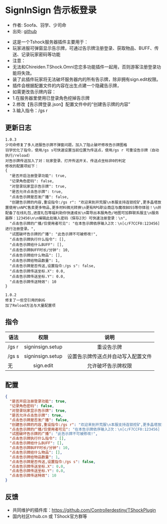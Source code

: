 # SignInSign 告示板登录

- 作者: Soofa、羽学、少司命
- 出处: [github](https://github.com/Soof4/PvPer/)  
+ 这是一个Tshock服务器插件主要用于：  
+ 玩家进服可弹窗显示告示牌，可通过告示牌注册登录、获取物品、BUFF、传送、记录玩家密码等功能
+ 注意：
+ 无法和Chireiden.TShock.Omni恋恋多功能插件一起用，否则游客注册登录功能将失效。
+ 装了此插件玩家将无法破坏服务器内的所有告示牌，除非拥有sign.edit权限。
+ 插件会根据配置文件的内容在出生点建一个隐藏告示牌，
+ 如需更改告示牌内容：
+ 1.在服务器里使用已登录角色挖掉告示牌
+ 2.修改【告示牌登录.json】配置文件中的“创建告示牌的内容”
+ 3.输入指令：/gs r

## 更新日志
```
1.0.3
少司命修复了多人进服告示牌不弹窗问题，加入了阻止破坏修改告示牌图格
羽学优化了指令，使用/gs s可快速设置当前位置为传送点，使用/gs r 可重设告示牌（自动执行/reload）
对告示牌传送加入了对：玩家登录、打开传送开关、传送点坐标非0的判定
修改的配置项如下：
{
  "是否开启注册登录功能": true,
  "记录角色密码": false,
  "对登录玩家显示告示牌": true,
  "是否允许点击告示牌": true,
  "点击告示牌是否发广播": false,
  "创建告示牌的内容,重设指令:/gs r": "欢迎来到开荒服\n本服支持连锁挖矿,更多晶塔放置使用\nNPC售卖更多物品,更多材料微光转换\n更有RPG职业商店与魔改BOSS等你体验！\n并配备了在线礼包,进度礼包等福利助你快速成长\n需导出本服角色/地图可加群联系服主\n服务器群：123456\n\n编辑此处输入密码（保存2次）可快速注册登录：\n",
  "点击告示牌的广播/仅使用者可见": "在本告示牌依序输入2次：\n[c/F7CCF0:123456]  进行注册登录。",
  "试图破坏告示牌的广播": "此告示牌不可被修改!",
  "点击告示牌执行什么指令": [],
  "点击告示牌给什么BUFF": [],
  "点击告示牌BUFF时长/分钟": 10,
  "点击告示牌给什么物品": [],
  "点击告示牌给物品数量": 1,
  "点击告示牌是否传送,设置指令:/gs s": false,
  "点击告示牌传送坐标.X": 0.0,
  "点击告示牌传送坐标.Y": 0.0,
  "点击告示牌传送特效": 10
}

1.0.2
修复了一些空引用的BUG
加了Reload方法与大量配置项
```
## 指令

| 语法           |        权限         |   说明   |
| -------------- | :-----------------: | :------: |
| /gs r |  signinsign.setup  | 重设告示牌 |
| /gs s | signinsign.setup    |设置告示牌传送点并自动写入配置文件|
| 无 | sign.edit    |允许破坏告示牌权限|


## 配置

```json
{
  "是否开启注册登录功能": true,
  "记录角色密码": false,
  "对登录玩家显示告示牌": true,
  "是否允许点击告示牌": true,
  "点击告示牌是否发广播": false,
  "创建告示牌的内容,重设指令:/gs r": "欢迎来到开荒服\n本服支持连锁挖矿,更多晶塔放置使用\nNPC售卖更多物品,更多材料微光转换\n更有RPG职业商店与魔改BOSS等你体验！\n并配备了在线礼包,进度礼包等福利助你快速成长\n需导出本服角色/地图可加群联系服主\n服务器群：123456\n\n编辑此处输入密码（保存2次）可快速注册登录：\n",
  "点击告示牌的广播/仅使用者可见": "在本告示牌依序输入2次：\n[c/F7CCF0:123456]  进行注册登录。",
  "试图破坏告示牌的广播": "此告示牌不可被修改!",
  "点击告示牌执行什么指令": [],
  "点击告示牌给什么BUFF": [],
  "点击告示牌BUFF时长/分钟": 10,
  "点击告示牌给什么物品": [],
  "点击告示牌给物品数量": 1,
  "点击告示牌是否传送,设置指令:/gs s": false,
  "点击告示牌传送坐标.X": 0.0,
  "点击告示牌传送坐标.Y": 0.0,
  "点击告示牌传送特效": 10
}
```
## 反馈
- 共同维护的插件库：https://github.com/Controllerdestiny/TShockPlugin
- 国内社区trhub.cn 或 TShock官方群等
